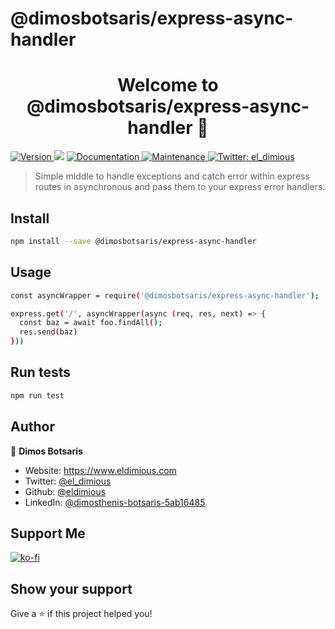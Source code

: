 # @dimosbotsaris/express-async-handler

<h1 align="center">Welcome to @dimosbotsaris/express-async-handler 👋</h1>
<p>
  <a href="https://www.npmjs.com/package/@dimosbotsaris/express-async-handler" target="_blank">
    <img alt="Version" src="https://img.shields.io/npm/v/@dimosbotsaris/express-async-handler.svg">
  </a>
  <img src="https://img.shields.io/badge/npm-%3E%3D7.13.0-blue.svg" />
  <a href="https://github.com/eldimious/express-async-handler#readme" target="_blank">
    <img alt="Documentation" src="https://img.shields.io/badge/documentation-yes-brightgreen.svg" />
  </a>
  <a href="https://github.com/eldimious/express-async-handler/graphs/commit-activity" target="_blank">
    <img alt="Maintenance" src="https://img.shields.io/badge/Maintained%3F-yes-green.svg" />
  </a>

  <a href="https://twitter.com/el_dimious" target="_blank">
    <img alt="Twitter: el_dimious" src="https://img.shields.io/twitter/follow/el_dimious.svg?style=social" />
  </a>
</p>

> Simple middle to handle exceptions and catch error within express routes in asynchronous and pass them to your express error handlers.


## Install

```sh
npm install --save @dimosbotsaris/express-async-handler
```

## Usage

```sh
const asyncWrapper = require('@dimosbotsaris/express-async-handler');

express.get('/', asyncWrapper(async (req, res, next) => {
  const baz = await foo.findAll();
  res.send(baz)
}))
```

## Run tests

```sh
npm run test
```

## Author

👤 **Dimos Botsaris**

* Website: https://www.eldimious.com
* Twitter: [@el_dimious](https://twitter.com/el_dimious)
* Github: [@eldimious](https://github.com/eldimious)
* LinkedIn: [@dimosthenis-botsaris-5ab16485](https://www.linkedin.com/in/dimosthenis-botsaris-5ab16485/)

## Support Me

[![ko-fi](https://ko-fi.com/img/githubbutton_sm.svg)](https://ko-fi.com/Y8Y797KCA)

## Show your support

Give a ⭐️ if this project helped you!
